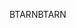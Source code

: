 <span data-ttu-id="4ec8c-101">BTARN</span><span class="sxs-lookup"><span data-stu-id="4ec8c-101">BTARN</span></span>